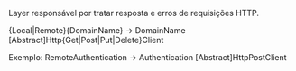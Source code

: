 Layer responsável por tratar resposta e erros de requisições HTTP.

{Local|Remote}{DomainName} -> DomainName
[Abstract]Http{Get|Post|Put|Delete}Client

Exemplo:
RemoteAuthentication -> Authentication
[Abstract]HttpPostClient
